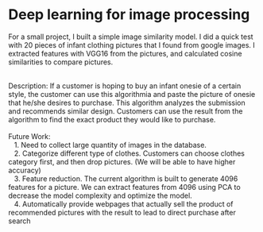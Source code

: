 # Deep learning for image processing

For a small project, I built a simple image similarity model. I did a quick test with 20 pieces of infant clothing pictures that I found from google images. I extracted features with VGG16 from the pictures, and calculated cosine similarities to compare pictures. <br/><br/>


Description: If a customer is hoping to buy an infant onesie of a certain style, the customer can use this algorithmia and paste the picture of onesie that he/she desires to purchase. This algorithm analyzes the submission and recommends similar design. Customers can use the result from the algorithm to find the exact product they would like to purchase. 
<br/><br/>
Future Work:<br/> 
&nbsp;&nbsp;&nbsp;1. Need to collect large quantity of images in the database.<br/>
&nbsp;&nbsp;&nbsp;2. Categorize different type of clothes. Customers can choose clothes category first, and then drop pictures. (We will be able to have higher accuracy)<br/>
&nbsp;&nbsp;&nbsp;3. Feature reduction. The current algorithm is built to generate 4096 features for a picture. We can extract features from 4096 using PCA to decrease the model complexity and optimize the model.<br/>
&nbsp;&nbsp;&nbsp;4. Automatically provide webpages that actually sell the product of recommended pictures with the result to lead to direct purchase after search<br/>
